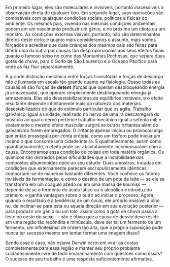 Em primeiro lugar, eles são moleculares e invisíveis, portanto inacessíveis à observação direta de qualquer tipo. Em segundo lugar, suas operações são compatíveis com quaisquer condições sociais, políticas e físicas do ambiente. Os mesmos pais, vivendo nas mesmas condições ambientais, podem em um nascimento produzir um gênio, e no próximo um idiota ou um monstro. As condições externas visíveis, portanto, não são determinantes diretos deste ciclo; e quanto mais consideramos o assunto, mais somos forçados a acreditar que duas crianças dos mesmos pais são feitas para diferir uma da outra por causas tão desproporcionais aos seus efeitos finais quanto o famoso seixo no cume das Montanhas Rochosas, que separa duas gotas de chuva, para o Golfo de São Lourenço e o Oceano Pacífico para onde as faz fluir separadamente.

A grande distinção mecânica entre forças transitórias e forças de descarga não é ilustrada em escala tão grande quanto na fisiologia. Quase todas as causas ali são forças de **detent** (forças que operam desbloqueando energia já armazenada), que operam simplesmente desbloqueando energia já armazenada. Elas são desestabilizadoras de equilíbrios instáveis, e o efeito resultante depende infinitamente mais da natureza dos materiais desestabilizados do que do estímulo particular que os agita. Trabalho galvânico, igual a unidade, realizado no nervo de uma rã descarregará do músculo ao qual o nervo pertence trabalho mecânico igual a setenta mil; e exatamente o mesmo efeito muscular surgirá se outros irritantes além do galvanismo forem empregados. O irritante apenas iniciou ou provocou algo que então prosseguiu por conta própria, como um fósforo pode iniciar um incêndio que consome uma cidade inteira. E qualitativamente, assim como quantitativamente, o efeito pode ser absolutamente incomensurável com a causa. Encontramos essa condição de coisas em toda matéria orgânica. Os químicos são distraídos pelas dificuldades que a instabilidade dos compostos albuminoides opõe ao seu estudo. Duas amostras, tratadas em condições que externamente parecem escrupulosamente idênticas, comportam-se de maneiras bastante diferentes. Você conhece os fatores invisíveis da fermentação, e como o destino de um pote de leite — se ele se transforma em um coágulo azedo ou em uma massa de koumiss — depende de se o fermento do ácido lático ou o alcoólico é introduzido primeiro, e ganha vantagem sobre o outro ao iniciar o processo. Agora, quando o resultado é a tendência de um óvulo, ele próprio invisível a olho nu, de inclinar-se para esta ou aquela direção em sua evolução posterior — para produzir um gênio ou um tolo, assim como a gota de chuva passa a leste ou oeste do seixo — não é óbvio que a causa de desvio deve residir em uma região tão recôndita e minúscula, deve ser tal um fermento de um fermento, um infinitesimal de ordem tão alta, que a própria suposição pode nunca ter sucesso mesmo em tentar formar uma imagem disso?

Sendo esse o caso, não estava Darwin certo em virar as costas completamente para essa região e manter seu próprio problema cuidadosamente livre de todo emaranhamento com questões como essas? O sucesso de seu trabalho é uma resposta suficientemente afirmativa.